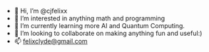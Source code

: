 - 👋 Hi, I’m @cjfelixx
- 👀 I’m interested in anything math and programming
- 🌱 I’m currently learning more AI and Quantum Computing.
- 💞️ I’m looking to collaborate on making anything fun and useful:)
- 📫 felixclyde@gmail.com

<!---
cjfelixx/cjfelixx is a ✨ special ✨ repository because its `README.md` (this file) appears on your GitHub profile.
You can click the Preview link to take a look at your changes.
--->
